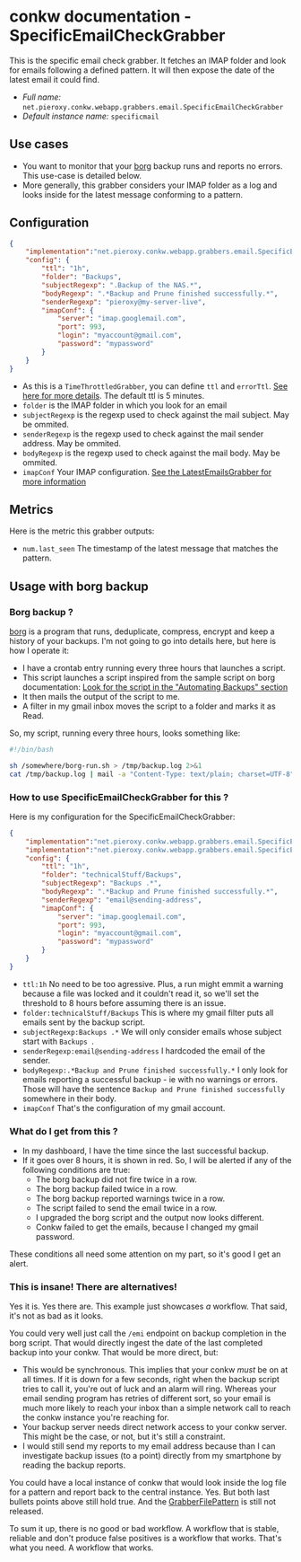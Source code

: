 # conkw documentation - SpecificEmailCheckGrabber

This is the specific email check grabber. It fetches an IMAP folder and look for emails following a defined pattern. It will then expose the date of the latest email it could find.

* *Full name:* `net.pieroxy.conkw.webapp.grabbers.email.SpecificEmailCheckGrabber`
* *Default instance name:* `specificmail`

## Use cases

* You want to monitor that your [borg](https://borgbackup.readthedocs.io/en/stable/) backup runs and reports no errors. This use-case is detailed below.
* More generally, this grabber considers your IMAP folder as a log and looks inside for the latest message conforming to a pattern.

## Configuration

```json
{
    "implementation":"net.pieroxy.conkw.webapp.grabbers.email.SpecificEmailCheckGrabber",
    "config": {
        "ttl": "1h",
        "folder": "Backups",
        "subjectRegexp": ".Backup of the NAS.*",
        "bodyRegexp": ".*Backup and Prune finished successfully.*",
        "senderRegexp": "pieroxy@my-server-live",
        "imapConf": {
            "server": "imap.googlemail.com",
            "port": 993,
            "login": "myaccount@gmail.com",
            "password": "mypassword"
        }
    }
}
```

* As this is a `TimeThrottledGrabber`, you can define `ttl` and `errorTtl`. [See here for more details](CONFIGURE.md). The default ttl is 5 minutes.
* `folder` is the IMAP folder in which you look for an email
* `subjectRegexp` is the regexp used to check against the mail subject. May be ommited.
* `senderRegexp` is the regexp used to check against the mail sender address. May be ommited.
* `bodyRegexp` is the regexp used to check against the mail body. May be ommited.
* `imapConf` Your IMAP configuration. [See the LatestEmailsGrabber for more information](GRABBER_LATEST_EMAILS.md)

## Metrics

Here is the metric this grabber outputs:

* `num.last_seen` The timestamp of the latest message that matches the pattern.

## Usage with borg backup

### Borg backup ?

[borg](https://borgbackup.readthedocs.io/en/stable/) is a program that runs, deduplicate, compress, encrypt and keep a history of your backups. I'm not going to go into details here, but here is how I operate it:

* I have a crontab entry running every three hours that launches a script.
* This script launches a script inspired from the sample script on borg documentation: [Look for the script in the "Automating Backups" section](https://borgbackup.readthedocs.io/en/stable/quickstart.html#automating-backups)
* It then mails the output of the script to me.
* A filter in my gmail inbox moves the script to a folder and marks it as Read.

So, my script, running every three hours, looks something like:
```sh
#!/bin/bash

sh /somewhere/borg-run.sh > /tmp/backup.log 2>&1
cat /tmp/backup.log | mail -a "Content-Type: text/plain; charset=UTF-8" -s "Backups `date`" my_email@gmail.com
```

### How to use SpecificEmailCheckGrabber for this ?

Here is my configuration for the SpecificEmailCheckGrabber:

```json
{
    "implementation":"net.pieroxy.conkw.webapp.grabbers.email.SpecificEmailCheckGrabber",
    "implementation":"net.pieroxy.conkw.webapp.grabbers.email.SpecificEmailCheckGrabber",
    "config": {
        "ttl": "1h",
        "folder": "technicalStuff/Backups",
        "subjectRegexp": "Backups .*",
        "bodyRegexp": ".*Backup and Prune finished successfully.*",
        "senderRegexp": "email@sending-address",
        "imapConf": {
            "server": "imap.googlemail.com",
            "port": 993,
            "login": "myaccount@gmail.com",
            "password": "mypassword"
        }
    }
}
```

* `ttl:1h` No need to be too agressive. Plus, a run might emmit a warning because a file was locked and it couldn't read it, so we'll set the threshold to 8 hours before assuming there is an issue.
* `folder:technicalStuff/Backups` This is where my gmail filter puts all emails sent by the backup script.
* `subjectRegexp:Backups .*` We will only consider emails whose subject start with `Backups `.
* `senderRegexp:email@sending-address` I hardcoded the email of the sender.
* `bodyRegexp:.*Backup and Prune finished successfully.*` I only look for emails reporting a successful backup - ie with no warnings or errors. Those will have the sentence `Backup and Prune finished successfully` somewhere in their body.
* `imapConf` That's the configuration of my gmail account.

### What do I get from this ?

* In my dashboard, I have the time since the last successful backup.
* If it goes over 8 hours, it is shown in red. So, I will be alerted if any of the following conditions are true:
    * The borg backup did not fire twice in a row.
    * The borg backup failed twice in a row.
    * The borg backup reported warnings twice in a row.
    * The script failed to send the email twice in a row.
    * I upgraded the borg script and the output now looks different.
    * Conkw failed to get the emails, because I changed my gmail password.

These conditions all need some attention on my part, so it's good I get an alert.

### This is insane! There are alternatives!

Yes it is. Yes there are. This example just showcases *a* workflow. That said, it's not as bad as it looks.

You could very well just call the `/emi` endpoint on backup completion in the borg script. That would directly ingest the date of the last completed backup into your conkw. That would be more direct, but:

* This would be synchronous. This implies that your conkw *must* be on at all times. If it is down for a few seconds, right when the backup script tries to call it, you're out of luck and an alarm will ring. Whereas your email sending program has retries of different sort, so your email is much more likely to reach your inbox than a simple network call to reach the conkw instance you're reaching for.
* Your backup server needs direct network access to your conkw server. This might be the case, or not, but it's still a constraint.
* I would still send my reports to my email address because than I can investigate backup issues (to a point) directly from my smartphone by reading the backup reports.

You could have a local instance of conkw that would look inside the log file for a pattern and report back to the central instance. Yes. But both last bullets points above still hold true. And the [GrabberFilePattern](GRABBER_FILE_PATTERN.md) is still not released.

To sum it up, there is no good or bad workflow. A workflow that is stable, reliable and don't produce false positives is a workflow that works. That's what you need. A workflow that works.

